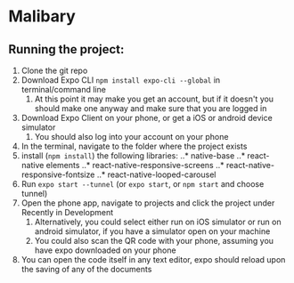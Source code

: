 # Malibary

## Running the project:

1. Clone the git repo
2. Download Expo CLI `npm install expo-cli --global` in terminal/command line
      1. At this point it may make you get an account, but if it doesn't
          you should make one anyway and make sure that you are logged in
3. Download Expo Client on your phone, or get a iOS or android device
      simulator
      1. You should also log into your account on your phone
4. In the terminal, navigate to the folder where the project exists
5. install (`npm install`) the following libraries:
..* native-base
..* react-native elements
..* react-native-responsive-screens
..* react-native-responsive-fontsize
..* react-native-looped-carousel
6. Run `expo start --tunnel` (or `expo start`, or `npm start` and choose tunnel)
7. Open the phone app, navigate to projects and click the project under Recently in Development
      1. Alternatively, you could select either run on iOS simulator or run on android simulator, if you have a simulator open on your machine
      2. You could also scan the QR code with your phone, assuming you have expo downloaded on your phone
8. You can open the code itself in any text editor, expo should reload upon the saving of any of the documents
